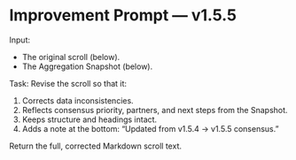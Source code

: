 # Improvement Prompt — v1.5.5

Input:
- The original scroll (below).
- The Aggregation Snapshot (below).

Task:
Revise the scroll so that it:
1. Corrects data inconsistencies.
2. Reflects consensus priority, partners, and next steps from the Snapshot.
3. Keeps structure and headings intact.
4. Adds a note at the bottom: “Updated from v1.5.4 → v1.5.5 consensus.”

Return the full, corrected Markdown scroll text.
